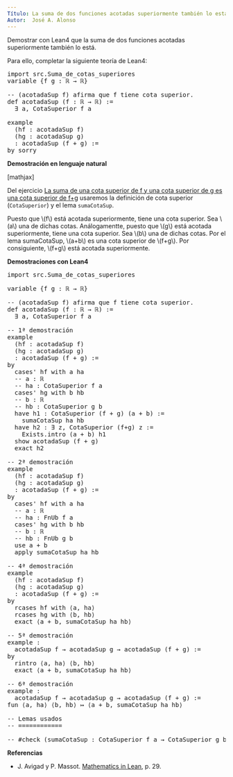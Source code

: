 ```yaml
---
Título: La suma de dos funciones acotadas superiormente también lo está
Autor:  José A. Alonso
---
```


Demostrar con Lean4 que la suma de dos funciones acotadas superiormente también lo está.

Para ello, completar la siguiente teoría de Lean4:

<pre lang="lean">
import src.Suma_de_cotas_superiores
variable {f g : ℝ → ℝ}

-- (acotadaSup f) afirma que f tiene cota superior.
def acotadaSup (f : ℝ → ℝ) :=
  ∃ a, CotaSuperior f a

example
  (hf : acotadaSup f)
  (hg : acotadaSup g)
  : acotadaSup (f + g) :=
by sorry
</pre>
<!--more-->

<b>Demostración en lenguaje natural</b>

[mathjax]

Del ejercicio [La suma de una cota superior de f y una cota superior de g es una cota superior de f+g](https://bit.ly/3QauluK) usaremos la definición de cota superior (`CotaSuperior`) y el lema `sumaCotaSup`.

Puesto que \\(f\\) está acotada superiormente, tiene una cota superior. Sea \\(a\\) una de dichas cotas. Análogamentte, puesto que \\(g\\) está acotada superiormente, tiene una cota superior. Sea \\(b\\) una de dichas cotas. Por el lema sumaCotaSup, \\(a+b\\) es una cota superior de \\(f+g\\). Por consiguiente, \\(f+g\\) está acotada superiormente.

<b>Demostraciones con Lean4</b>

<pre lang="lean">
import src.Suma_de_cotas_superiores

variable {f g : ℝ → ℝ}

-- (acotadaSup f) afirma que f tiene cota superior.
def acotadaSup (f : ℝ → ℝ) :=
  ∃ a, CotaSuperior f a

-- 1ª demostración
example
  (hf : acotadaSup f)
  (hg : acotadaSup g)
  : acotadaSup (f + g) :=
by
  cases' hf with a ha
  -- a : ℝ
  -- ha : CotaSuperior f a
  cases' hg with b hb
  -- b : ℝ
  -- hb : CotaSuperior g b
  have h1 : CotaSuperior (f + g) (a + b) :=
    sumaCotaSup ha hb
  have h2 : ∃ z, CotaSuperior (f+g) z :=
    Exists.intro (a + b) h1
  show acotadaSup (f + g)
  exact h2

-- 2ª demostración
example
  (hf : acotadaSup f)
  (hg : acotadaSup g)
  : acotadaSup (f + g) :=
by
  cases' hf with a ha
  -- a : ℝ
  -- ha : FnUb f a
  cases' hg with b hb
  -- b : ℝ
  -- hb : FnUb g b
  use a + b
  apply sumaCotaSup ha hb

-- 4ª demostración
example
  (hf : acotadaSup f)
  (hg : acotadaSup g)
  : acotadaSup (f + g) :=
by
  rcases hf with ⟨a, ha⟩
  rcases hg with ⟨b, hb⟩
  exact ⟨a + b, sumaCotaSup ha hb⟩

-- 5ª demostración
example :
  acotadaSup f → acotadaSup g → acotadaSup (f + g) :=
by
  rintro ⟨a, ha⟩ ⟨b, hb⟩
  exact ⟨a + b, sumaCotaSup ha hb⟩

-- 6ª demostración
example :
  acotadaSup f → acotadaSup g → acotadaSup (f + g) :=
fun ⟨a, ha⟩ ⟨b, hb⟩ ↦ ⟨a + b, sumaCotaSup ha hb⟩

-- Lemas usados
-- ============

-- #check (sumaCotaSup : CotaSuperior f a → CotaSuperior g b → CotaSuperior (f + g) (a + b))
</pre>

<b>Referencias</b>

<ul>
<li> J. Avigad y P. Massot. <a href="https://bit.ly/3U4UjBk">Mathematics in Lean</a>, p. 29.</li>
</ul>
